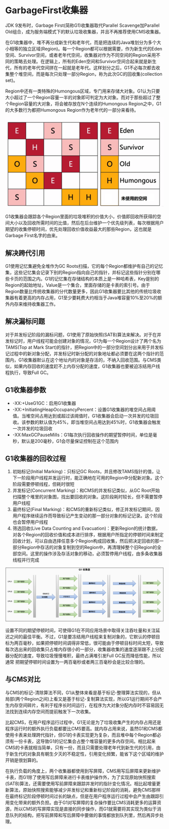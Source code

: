 # GarbageFirst收集器

JDK 9发布时，Garbage First(简称G1)收集器取代Parallel Scavenge加Parallel Old组合，成为服务端模式下的默认垃圾收集器，并且不再推荐使用CMS收集器。

在G1收集器中，堆不再分成新生代和老年代，而是把连续的Java堆划分为多个大小相等的独立区域(Region)。每一个Region都可以根据需要，作为新生代的Eden空间、Survivor空间，或者老年代空间，收集器对作为不同空间的Region采用不同的策略去处理。在逻辑上，所有的Eden空间和Survivor空间合起来就是新生代，所有的老年代空间拼在一起就是老年代。这样划分之后，G1不必每次都去收集整个堆空间，而是每次只处理一部分Region，称为此次GC的回收集(collection set)。

Region中还有一类特殊的Humongous区域，专门用来存储大对象。G1认为只要大小超过了一个Region容量一半的对象即可判定为大对象。而对于那些超过了整个Region容量的大对象，将会被存放在N个连续的Humongous Region之中，G1的大多数行为都把Humongous Region作为老年代的一部分来看待。

![](../../img/g1_region.png)

G1收集器会跟踪各个Region里面的垃圾堆积的价值大小，价值即回收所获得的空间大小以及回收所需时间的比值，然后在后台维护一个优先级列表，每次根据用户期望的收集停顿时间，优先处理回收价值收益最大的那些Region，这也就是Garbage First名字的由来。

## 解决跨代引用

G1使用记忆集避免全堆作为GC Roots扫描，它的每个Region都维护有自己的记忆集，这些记忆集会记录下别的Region指向自己的指针，并标记这些指针分别在哪些卡页的范围之内。G1的记忆集在存储结构的本质上是一种哈希表，Key是别的Region的起始地址，Value是一个集合，里面存储的是卡表的索引号。由于Region数量比传统收集器的分代数量更多，因此G1收集器要比其他的传统垃圾收集器有着更高的内存占用，G1至少要耗费大约相当于Java堆容量10%至20%的额外内存来维持收集器工作。

## 解决漏标问题

对于并发标记阶段的漏标问题，G1使用了原始快照(SATB)算法来解决。对于在并发标记时，用户线程可能会创建对象的情况，G1为每一个Region设计了两个名为TAMS(Top at Mark Start)的指针，把Region中的一部分空间划分出来用于并发标记过程中的新对象分配，并发标记时新分配的对象地址都必须要在这两个指针的范围内，G1收集器默认在这个地址内的对象是存活的，不纳入回收范围。与CMS类似，如果内存回收的速度赶不上内存分配的速度，G1收集器也要被迫冻结用户线程执行，导致Full GC。

## G1收集器参数

- -XX:+UseG1GC：启用G1收集器
- -XX:+InitiatingHeapOccupancyPercent：设置G1收集器的堆空间占用阈值。当堆空间占用达到或超过该阈值时，G1收集器会启动一次并发的垃圾回收。该参数的默认值为45%，即当堆空间占用达到45%时，G1收集器会触发一次并发的垃圾回收
- -XX:MaxGCPauseMills：G1每次执行回收操作的期望暂停时间，单位是毫秒，默认是200毫秒，G1会尽量保证控制在这个范围内

## G1收集器的回收过程

1. 初始标记(Initial Marking)：只标记GC Roots，并且修改TAMS指针的值，让下一阶段用户线程并发运行时，能正确地在可用的Region中分配新对象。这个阶段需要停顿线程，但耗时很短
2. 并发标记(Concurrent Marking)：和CMS的并发标记类似，从GC Root开始扫描整个堆里的对象图，找出要回收的对象。这阶段耗时较长，但不需要暂停用户线程
3. 最终标记(Final Marking)：和CMS的重新标记类似，修正并发标记期间，因用户程序继续运作而导致标记产生变动的那一部分对象的标记记录。这个阶段也会暂停用户线程
4. 筛选回收(Live Data Counting and Evacuation)：更新Region的统计数据，对各个Region的回收价值和成本进行排序，根据用户所指定的停顿时间来制定回收计划，可以自由选择任意多个Region构成回收集，然后把决定回收的那一部分Region中存活的对象复制到空的Region中，再清理掉整个旧Region的全部空间。这里的操作涉及存活对象的移动，必须暂停用户线程，由多条收集器线程并行完成

![](../../img/g1.png)

设置不同的期望停顿时间，可使得G1在不同应用场景中取得关注吞吐量和关注延迟之间的最佳平衡。不过，G1是要冻结用户线程来复制对象的，它默认的停顿目标为两百毫秒，如果把停顿时间调得非常低，很可能由于停顿目标时间太短，导致每次选出来的回收集只占堆内存很小的一部分，收集器收集的速度逐渐跟不上分配器分配的速度，导致垃圾慢慢堆积，最终占满堆引发Full GC反而降低性能，所以通常
把期望停顿时间设置为一两百毫秒或者两三百毫秒会是比较合理的。

## 与CMS对比

与CMS的标记-清除算法不同，G1从整体来看是基于标记-整理算法实现的，但从局部(两个Region之间)上看又是基于标记-复制算法实现，所以G1运行期间不会产生内存空间碎片，有利于程序长时间运行，在程序为大对象分配内存时不容易因无法找到连续内存空间而提前触发下一次收集。

比起CMS，在用户程序运行过程中，G1无论是为了垃圾收集产生的内存占用还是程序运行时的额外执行负载都要比CMS要高。就内存占用来说，虽然G1和CMS都使用卡表来处理跨代指针，但G1的卡表实现更为复杂，而且堆中每个Region都必须有一份卡表，这导致G1的记忆集会占整个堆容量的更多内存空间。相比起来CMS的卡表就相当简单，只有一份，而且只需要处理老年代到新生代的引用，由于新生代的对象具有朝生夕灭的不稳定性，引用变化频繁，能省下这个区域的维护开销是很划算的。

在执行负载的角度上，两个收集器都使用到写屏障，CMS用写后屏障来更新维护卡表，而G1除了使用写后屏障来进行卡表维护操作外，为了实现原始快照搜索(SATB)算法，还需要使用写前屏障来跟踪并发时的指针变化情况。相比起增量更新算法，原始快照搜索能够减少并发标记和重新标记阶段的消耗，避免CMS那样在最终标记阶段停顿时间过长的缺点，但是在用户程序运行过程中会产生由跟踪引用变化带来的额外负担。由于G1对写屏障的复杂操作要比CMS消耗更多的运算资源，所以CMS的写屏障实现是直接的同步操作，而G1就需要将其实现为类似于消息队列的结构，把写前屏障和写后屏障中要做的事情都放到队列里，然后再异步处理。
